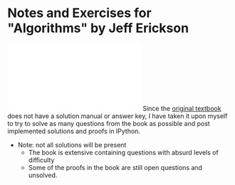 # Notes and Exercises for "Algorithms" by Jeff Erickson
![Image of Book](!http://jeffe.cs.illinois.edu/teaching/algorithms/book/Algorithms-JeffE.pdf)
Since the [original textbook](http://www.algorithms.wtf) does not have a solution manual or answer key, I have taken it upon myself to try to solve as many questions
from the book as possible and post implemented solutions and proofs in IPython.


* Note: not all solutions will be present
  - The book is extensive containing questions with absurd levels of difficulty
  - Some of the proofs in the book are still open questions and unsolved. 
  



